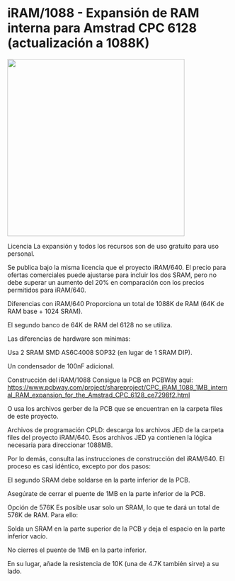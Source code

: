 # iRAM/1088 - Expansión de RAM interna para Amstrad CPC 6128 (actualización a 1088K)

<img src="/fotos/iram1088a.jpg" width="400"/> 

Licencia
La expansión y todos los recursos son de uso gratuito para uso personal.

Se publica bajo la misma licencia que el proyecto iRAM/640. El precio para ofertas comerciales puede ajustarse para incluir los dos SRAM, pero no debe superar un aumento del 20% en comparación con los precios permitidos para iRAM/640.

Diferencias con iRAM/640
Proporciona un total de 1088K de RAM (64K de RAM base + 1024 SRAM).

El segundo banco de 64K de RAM del 6128 no se utiliza.

Las diferencias de hardware son mínimas:

Usa 2 SRAM SMD AS6C4008 SOP32 (en lugar de 1 SRAM DIP).

Un condensador de 100nF adicional.

Construcción del iRAM/1088
Consigue la PCB en PCBWay aquí: https://www.pcbway.com/project/shareproject/CPC_iRAM_1088_1MB_internal_RAM_expansion_for_the_Amstrad_CPC_6128_ce7298f2.html

O usa los archivos gerber de la PCB que se encuentran en la carpeta files de este proyecto.

Archivos de programación CPLD: descarga los archivos JED de la carpeta files del proyecto iRAM/640. Esos archivos JED ya contienen la lógica necesaria para direccionar 1088MB.

Por lo demás, consulta las instrucciones de construcción del iRAM/640. El proceso es casi idéntico, excepto por dos pasos:

El segundo SRAM debe soldarse en la parte inferior de la PCB.

Asegúrate de cerrar el puente de 1MB en la parte inferior de la PCB.

Opción de 576K
Es posible usar solo un SRAM, lo que te dará un total de 576K de RAM. Para ello:

Solda un SRAM en la parte superior de la PCB y deja el espacio en la parte inferior vacío.

No cierres el puente de 1MB en la parte inferior.

En su lugar, añade la resistencia de 10K (una de 4.7K también sirve) a su lado.
